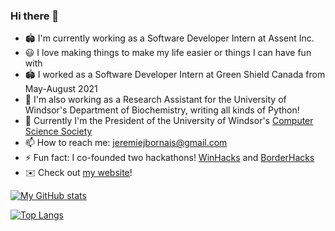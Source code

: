### Hi there 👋
- 🏟️ I'm currently working as a Software Developer Intern at Assent Inc.
- 😃 I love making things to make my life easier or things I can have fun with
- 🏟️ I worked as a Software Developer Intern at Green Shield Canada from May-August 2021
- 🔭 I'm also working as a Research Assistant for the University of Windsor's Department of Biochemistry, writing all kinds of Python!
- 🏫 Currently I'm the President of the University of Windsor's [Computer Science Society](https://css.uwindsor.ca)
- 📫 How to reach me: jeremiejbornais@gmail.com
- ⚡ Fun fact: I co-founded two hackathons! [WinHacks](https://winhacks.ca/) and [BorderHacks](https://www.borderhacks.com/)
- ✉️ Check out [my website](https://jeremie.bornais.ca)!  

[![My GitHub stats](https://github-readme-stats.vercel.app/api?username=jere-mie&count_private=true&show_icons=true&include_all_commits=true&theme=merko)](https://github.com/jere-mie/)

[![Top Langs](https://github-readme-stats.vercel.app/api/top-langs/?username=jere-mie&layout=compact&theme=merko)](https://github.com/jere-mie/)
